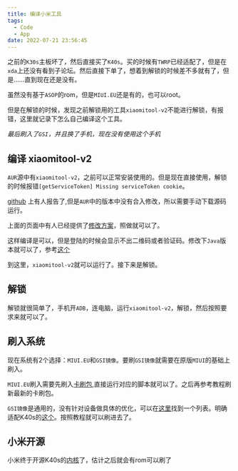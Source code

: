 ```yaml
---
title: 编译小米工具
tags:
  - Code
  - App
date: 2022-07-21 23:56:45
---
```


之前的`K30s`主板坏了，然后直接买了`K40s`。买的时候有`TWRP`已经适配了，但是在`xda`上还没有看到子论坛。然后直接下单了，想着到解锁的时候差不多就有了，但是……直到现在还是没有。

虽然没有基于`ASOP`的rom，但是`MIUI.EU`还是有的，也可以root。

但是在解锁的时候，发现之前解锁用的工具`xiaomitool-v2`不能进行解锁，有报错，这里就记录下怎么自己编译这个工具。

_最后刷入了`GSI`，并且换了手机，现在没有使用这个手机_

<!--more-->

## 编译 xiaomitool-v2

`AUR`源中有`xiaomitool-v2`，之前可以正常安装使用的。但是现在直接使用，解锁的时候报错`[getServiceToken] Missing serviceToken cookie`。

[github](https://github.com/francescotescari/XiaoMiToolV2/issues/23) 上有人报告了,但是`AUR`中的版本中没有合入修改，所以需要手动下载源码运行。

上面的页面中有人已经提供了[修改方案](https://github.com/francescotescari/XiaoMiToolV2/issues/23#issuecomment-904082515)，照做就可以了。

这样编译是可以，但是登陆的时候会显示不出二维码或者验证码。修改下`Java`版本就可以了，参考[这个](https://github.com/francescotescari/XiaoMiToolV2/issues/56#issuecomment-1058175712)

到这里，`xiaomitool-v2`就可以运行了。接下来是解锁。

## 解锁

解锁就很简单了，手机开`ADB`，连电脑，运行`xiaomitool-v2`，解锁，然后按照要求来就可以了。

## 刷入系统

现在系统有2个选择：`MIUI.EU`和`GSI镜像`。要刷`GSI镜像`就需要在原版`MIUI`的基础上刷入。

`MIUI.EU`刷入需要先刷入[卡刷包](https://androidfilehost.com/?fid=14655340768118476852),直接运行对应的脚本就可以了。之后再参考教程刷新最新的卡刷包。

`GSI镜像`是通用的，没有针对设备做具体的优化，可以在[这里](https://github.com/phhusson/treble_experimentations/wiki/Generic-System-Image-(GSI)-list)找到一个列表。明确适配K40s的[这个](https://github.com/Umang96/munch_pe_custom_gsi_releases)。按照教程就可以刷进去了。

## 小米开源

小米终于开源K40s的[内核](https://github.com/MiCode/Xiaomi_Kernel_OpenSource/tree/munch-s-oss)了，估计之后就会有rom可以刷了
